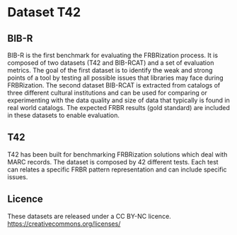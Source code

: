 # Dataset T42

## BIB-R

BIB-R is the first benchmark for evaluating the FRBRization process. It is composed of two datasets (T42 and BIB-RCAT) and a set of evaluation metrics. The goal of the first dataset is to identify the weak and strong points of a tool by testing all possible issues that libraries may face during FRBRization. The second dataset BIB-RCAT is extracted from catalogs of three different cultural institutions and can be used for comparing or experimenting with the data quality and size of data that typically is found in real world catalogs. The expected FRBR results (gold standard) are included in these datasets to enable evaluation.

## T42

T42 has been built for benchmarking FRBRization solutions which deal with MARC records. The dataset is composed by 42 different tests. Each test can relates a specific FRBR pattern representation and can include specific issues.

## Licence
These datasets are released under a CC BY-NC licence.
https://creativecommons.org/licenses/
